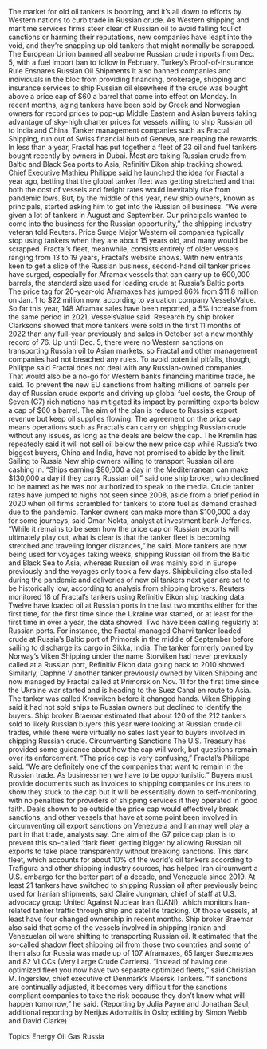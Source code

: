 The market for old oil tankers is booming, and it’s all down to efforts by Western nations to curb trade in Russian crude.
As Western shipping and maritime services firms steer clear of Russian oil to avoid falling foul of sanctions or harming their reputations, new companies have leapt into the void, and they’re snapping up old tankers that might normally be scrapped.
The European Union banned all seaborne Russian crude imports from Dec. 5, with a fuel import ban to follow in February.
Turkey’s Proof-of-Insurance Rule Ensnares Russian Oil Shipments
It also banned companies and individuals in the bloc from providing financing, brokerage, shipping and insurance services to ship Russian oil elsewhere if the crude was bought above a price cap of $60 a barrel that came into effect on Monday.
In recent months, aging tankers have been sold by Greek and Norwegian owners for record prices to pop-up Middle Eastern and Asian buyers taking advantage of sky-high charter prices for vessels willing to ship Russian oil to India and China.
Tanker management companies such as Fractal Shipping, run out of Swiss financial hub of Geneva, are reaping the rewards.
In less than a year, Fractal has put together a fleet of 23 oil and fuel tankers bought recently by owners in Dubai. Most are taking Russian crude from Baltic and Black Sea ports to Asia, Refinitiv Eikon ship tracking showed.
Chief Executive Mathieu Philippe said he launched the idea for Fractal a year ago, betting that the global tanker fleet was getting stretched and that both the cost of vessels and freight rates would inevitably rise from pandemic lows.
But, by the middle of this year, new ship owners, known as principals, started asking him to get into the Russian oil business.
“We were given a lot of tankers in August and September. Our principals wanted to come into the business for the Russian opportunity,” the shipping industry veteran told Reuters.
Price Surge
Major Western oil companies typically stop using tankers when they are about 15 years old, and many would be scrapped. Fractal’s fleet, meanwhile, consists entirely of older vessels ranging from 13 to 19 years, Fractal’s website shows.
With new entrants keen to get a slice of the Russian business, second-hand oil tanker prices have surged, especially for Aframax vessels that can carry up to 600,000 barrels, the standard size used for loading crude at Russia’s Baltic ports.
The price tag for 20-year-old Aframaxes has jumped 86% from $11.8 million on Jan. 1 to $22 million now, according to valuation company VesselsValue.
So far this year, 148 Aframax sales have been reported, a 5% increase from the same period in 2021, VesselsValue said.
Research by ship broker Clarksons showed that more tankers were sold in the first 11 months of 2022 than any full-year previously and sales in October set a new monthly record of 76.
Up until Dec. 5, there were no Western sanctions on transporting Russian oil to Asian markets, so Fractal and other management companies had not breached any rules.
To avoid potential pitfalls, though, Philippe said Fractal does not deal with any Russian-owned companies. That would also be a no-go for Western banks financing maritime trade, he said.
To prevent the new EU sanctions from halting millions of barrels per day of Russian crude exports and driving up global fuel costs, the Group of Seven (G7) rich nations has mitigated its impact by permitting exports below a cap of $60 a barrel.
The aim of the plan is reduce to Russia’s export revenue but keep oil supplies flowing.
The agreement on the price cap means operations such as Fractal’s can carry on shipping Russian crude without any issues, as long as the deals are below the cap.
The Kremlin has repeatedly said it will not sell oil below the new price cap while Russia’s two biggest buyers, China and India, have not promised to abide by the limit.
Sailing to Russia
New ship owners willing to transport Russian oil are cashing in. “Ships earning $80,000 a day in the Mediterranean can make $130,000 a day if they carry Russian oil,” said one ship broker, who declined to be named as he was not authorized to speak to the media.
Crude tanker rates have jumped to highs not seen since 2008, aside from a brief period in 2020 when oil firms scrambled for tankers to store fuel as demand crashed due to the pandemic.
Tanker owners can make more than $100,000 a day for some journeys, said Omar Nokta, analyst at investment bank Jefferies.
“While it remains to be seen how the price cap on Russian exports will ultimately play out, what is clear is that the tanker fleet is becoming stretched and traveling longer distances,” he said.
More tankers are now being used for voyages taking weeks, shipping Russian oil from the Baltic and Black Sea to Asia, whereas Russian oil was mainly sold in Europe previously and the voyages only took a few days.
Shipbuilding also stalled during the pandemic and deliveries of new oil tankers next year are set to be historically low, according to analysis from shipping brokers.
Reuters monitored 18 of Fractal’s tankers using Refinitiv Eikon ship tracking data.
Twelve have loaded oil at Russian ports in the last two months either for the first time, for the first time since the Ukraine war started, or at least for the first time in over a year, the data showed. Two have been calling regularly at Russian ports.
For instance, the Fractal-managed Charvi tanker loaded crude at Russia’s Baltic port of Primorsk in the middle of September before sailing to discharge its cargo in Sikka, India.
The tanker formerly owned by Norway’s Viken Shipping under the name Storviken had never previously called at a Russian port, Refinitiv Eikon data going back to 2010 showed.
Similarly, Daphne V another tanker previously owned by Viken Shipping and now managed by Fractal called at Primorsk on Nov. 11 for the first time since the Ukraine war started and is heading to the Suez Canal en route to Asia.
The tanker was called Kronviken before it changed hands. Viken Shipping said it had not sold ships to Russian owners but declined to identify the buyers.
Ship broker Braemar estimated that about 120 of the 212 tankers sold to likely Russian buyers this year were looking at Russian crude oil trades, while there were virtually no sales last year to buyers involved in shipping Russian crude.
Circumventing Sanctions
The U.S. Treasury has provided some guidance about how the cap will work, but questions remain over its enforcement.
“The price cap is very confusing,” Fractal’s Philippe said. “We are definitely one of the companies that want to remain in the Russian trade. As businessmen we have to be opportunistic.”
Buyers must provide documents such as invoices to shipping companies or insurers to show they stuck to the cap but it will be essentially down to self-monitoring, with no penalties for providers of shipping services if they operated in good faith.
Deals shown to be outside the price cap would effectively break sanctions, and other vessels that have at some point been involved in circumventing oil export sanctions on Venezuela and Iran may well play a part in that trade, analysts say.
One aim of the G7 price cap plan is to prevent this so-called ‘dark fleet’ getting bigger by allowing Russian oil exports to take place transparently without breaking sanctions.
This dark fleet, which accounts for about 10% of the world’s oil tankers according to Trafigura and other shipping industry sources, has helped Iran circumvent a U.S. embargo for the better part of a decade, and Venezuela since 2019.
At least 21 tankers have switched to shipping Russian oil after previously being used for Iranian shipments, said Claire Jungman, chief of staff at U.S. advocacy group United Against Nuclear Iran (UANI), which monitors Iran-related tanker traffic through ship and satellite tracking.
Of those vessels, at least have four changed ownership in recent months.
Ship broker Braemar also said that some of the vessels involved in shipping Iranian and Venezuelan oil were shifting to transporting Russian oil.
It estimated that the so-called shadow fleet shipping oil from those two countries and some of them also for Russia was made up of 107 Aframaxes, 65 larger Suezmaxes and 82 VLCCs (Very Large Crude Carriers).
“Instead of having one optimized fleet you now have two separate optimized fleets,” said Christian M. Ingerslev, chief executive of Denmark’s Maersk Tankers.
“If sanctions are continually adjusted, it becomes very difficult for the sanctions compliant companies to take the risk because they don’t know what will happen tomorrow,” he said.
(Reporting by Julia Payne and Jonathan Saul; additional reporting by Nerijus Adomaitis in Oslo; editing by Simon Webb and David Clarke)

Topics
Energy
Oil Gas
Russia
